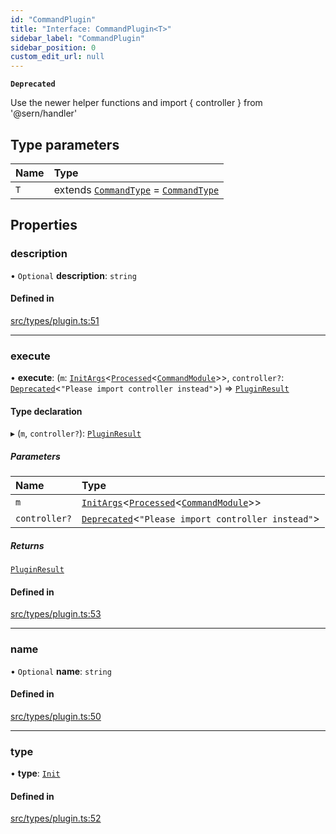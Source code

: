 ```yaml
---
id: "CommandPlugin"
title: "Interface: CommandPlugin<T>"
sidebar_label: "CommandPlugin"
sidebar_position: 0
custom_edit_url: null
---
```


**`Deprecated`**

Use the newer helper functions and import { controller } from '@sern/handler'

## Type parameters

| Name | Type |
| :------ | :------ |
| `T` | extends [`CommandType`](../enums/CommandType.md) = [`CommandType`](../enums/CommandType.md) |

## Properties

### description

• `Optional` **description**: `string`

#### Defined in

[src/types/plugin.ts:51](https://github.com/sern-handler/handler/blob/33f1446/src/types/plugin.ts#L51)

___

### execute

• **execute**: (`m`: [`InitArgs`](InitArgs.md)<[`Processed`](../modules.md#processed)<[`CommandModule`](../modules.md#commandmodule)\>\>, `controller?`: [`Deprecated`](../modules.md#deprecated)<``"Please import controller instead"``\>) => [`PluginResult`](../modules.md#pluginresult)

#### Type declaration

▸ (`m`, `controller?`): [`PluginResult`](../modules.md#pluginresult)

##### Parameters

| Name | Type |
| :------ | :------ |
| `m` | [`InitArgs`](InitArgs.md)<[`Processed`](../modules.md#processed)<[`CommandModule`](../modules.md#commandmodule)\>\> |
| `controller?` | [`Deprecated`](../modules.md#deprecated)<``"Please import controller instead"``\> |

##### Returns

[`PluginResult`](../modules.md#pluginresult)

#### Defined in

[src/types/plugin.ts:53](https://github.com/sern-handler/handler/blob/33f1446/src/types/plugin.ts#L53)

___

### name

• `Optional` **name**: `string`

#### Defined in

[src/types/plugin.ts:50](https://github.com/sern-handler/handler/blob/33f1446/src/types/plugin.ts#L50)

___

### type

• **type**: [`Init`](../enums/PluginType.md#init)

#### Defined in

[src/types/plugin.ts:52](https://github.com/sern-handler/handler/blob/33f1446/src/types/plugin.ts#L52)
